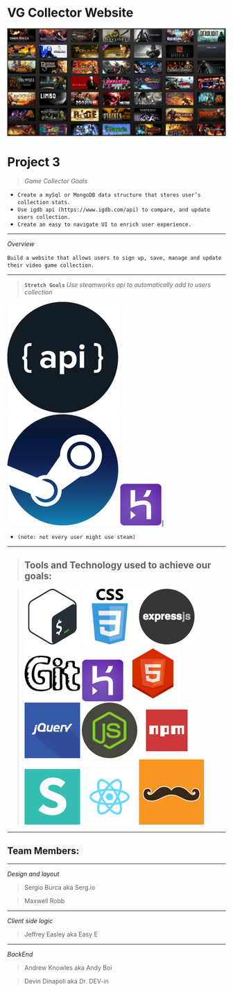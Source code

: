 # VG Collector  Website

![](public/assets/images/ReadMe/Steam-Library.png)

# **Project 3**

> *Game Collector Goals*
* `Create a mySql or MongoDB data structure that stores user’s collection stats.`
* `Use igdb api (https://www.igdb.com/api) to compare, and update users collection.`
* `Create an easy to navigate UI to enrich user experience.`
---
_Overview_

`Build a website that allows users to sign up, save, manage and update their video game collection.`

---
> **`Stretch Goals`**
_Use steamworks api to automatically add to users collection_

[![API](public/assets/images/ReadMe/api.png)](https://www.igdb.com/api)[![Steam](public/assets/images/ReadMe/stm.png)](https://store.steampowered.com/)  [![Passport](public/assets/images/ReadME/heroku.png)](http://www.passportjs.org/)]
* `(note: not every user might use steam)` 


---

> ## **Tools and Technology used to achieve our goals:**

 > [![Bash](public/assets/images/ReadMe/bash.png)](https://git-scm.com/downloads) [![CSS](public/assets/images/ReadMe/css.png)](https://developer.mozilla.org/en-US/docs/Web/CSS) [![ExpressJs](public/assets/images/ReadMe/expressjs.png)](https://expressjs.com/) [![GITHUB](public/assets/images/ReadMe/Git2.png)](https://github.com/) [![HEROKU](public/assets/images/ReadMe/heroku.png)](https://signup.heroku.com/) [![HTML5](public/assets/images/ReadMe/html5.png)](https://developer.mozilla.org/en-US/docs/Web/Guide/HTML/HTML5) [![](public/assets/images/ReadMe/jquery.png)](https://jquery.com/) [![jQuery](public/assets/images/ReadMe/nodejs.png)](https://nodejs.org/en/) [![NPM](public/assets/images/ReadMe/npm2.png)](https://www.npmjs.com/) [![](public/assets/images/ReadMe/semantic.png)](https://semantic-ui.com/) [![REACT](public/assets/images/ReadMe/react.png)](http://www.passportjs.org/) [![HandleBars](public/assets/images/ReadMe/hndlbrsSmall.png)](https://handlebarsjs.com/) 

---

 ## Team Members:
 ---
 *Design and layout*
 > Sergio Burca aka Serg.io
 
  > Maxwell Robb
 ---
 *Client side logic*
 > Jeffrey Easley aka Easy E 
 ---
 *BackEnd*
 > Andrew Knowles aka Andy Boi
 
 > Devin Dinapoli aka Dr. DEV-in
